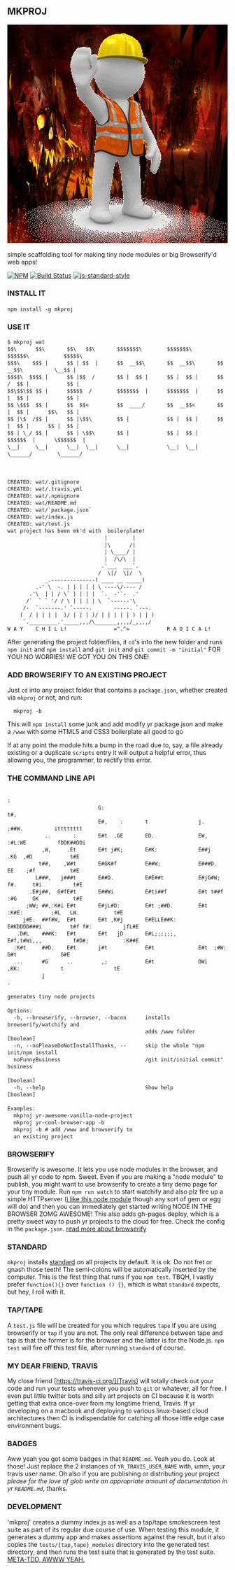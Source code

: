 MKPROJ
--------------------

![welcome 2 hell](construction.png)

simple scaffolding tool for making tiny node modules or big Browserify'd web apps!

[![NPM](https://nodei.co/npm/mkproj.png)](https://nodei.co/npm/mkproj/)
[![Build Status](https://secure.travis-ci.org/coleww/mkproj.png)](http://travis-ci.org/coleww/mkproj)
[![js-standard-style](https://img.shields.io/badge/code%20style-standard-brightgreen.svg?style=flat)](https://github.com/feross/standard)

### INSTALL IT

`npm install -g mkproj`

### USE IT

```
$ mkproj wat
$$\      $$\       $$\   $$\       $$$$$$$\        $$$$$$$\         $$$$$$\           $$$$$\
$$$\    $$$ |      $$ | $$  |      $$  __$$\       $$  __$$\       $$  __$$\          \__$$ |
$$$$\  $$$$ |      $$ |$$  /       $$ |  $$ |      $$ |  $$ |      $$ /  $$ |            $$ |
$$\$$\$$ $$ |      $$$$$  /        $$$$$$$  |      $$$$$$$  |      $$ |  $$ |            $$ |
$$ \$$$  $$ |      $$  $$<         $$  ____/       $$  __$$<       $$ |  $$ |      $$\   $$ |
$$ |\$  /$$ |      $$ |\$$\        $$ |            $$ |  $$ |      $$ |  $$ |      $$ |  $$ |
$$ | \_/ $$ |      $$ | \$$\       $$ |            $$ |  $$ |       $$$$$$  |      \$$$$$$  |
\__|     \__|      \__|  \__|      \__|            \__|  \__|       \______/        \______/



CREATED: wat/.gitignore
CREATED: wat/.travis.yml
CREATED: wat/.npmignore
CREATED: wat/README.md
CREATED: wat/`package.json`
CREATED: wat/index.js
CREATED: wat/test.js
wat project has been mk'd with  boilerplate!
                               |        |
                               |\      /|
                               | \____/ |
                               |  /\/\  |
                              .'___  ___`.
                             /  \|/  \|/  \
            _.--------------( ____ __ _____)
         .-' \  -. | | | | | \ ----\/---- /
       .'\  | | / \` | | | |  `.  -'`-  .'
      /`  ` ` '/ / \ | | | | \  `------'\
     /-  `-------.' `-----.       -----. `---.
    (  / | | | |  )/ | | | )/ | | | | | ) | | )
     `._________.'_____,,,/\_______,,,,/_,,,,/
W A Y    C H I L L!               =^.^=            R A D I C A L!
```

After generating the project folder/files, it `cd`'s into the new folder and runs `npm init` and `npm install` and `git init` and `git commit -m "initial"` FOR YOU! NO WORRIES! WE GOT YOU ON THIS ONE!


### ADD BROWSERIFY TO AN EXISTING PROJECT

Just `cd` into any project folder that contains a `package.json`, whether created via `mkproj` or not, and run:

``` 
  mkproj -b
```

This will `npm install` some junk and add modify yr package.json and make a `/www` with some HTML5 and CSS3 boilerplate all good to go

If at any point the module hits a bump in the road due to, say, a file already existing or a duplicate `scripts` entry it will output a helpful error, thus allowing you, the programmer, to rectify this error. 

### THE COMMAND LINE API

```
                                                                                    :
                             G:                                                    t#,
                             E#,    :       t                j.                   ;##W.          itttttttt
            ..       :       E#t  .GE       ED.              EW,                 :#L:WE          fDDK##DDi
           ,W,     .Et       E#t j#K;       E#K:             E##j               .KG  ,#D            t#E
          t##,    ,W#t       E#GK#f         E##W;            E###D.             EE    ;#f           t#E
         L###,   j###t       E##D.          E#E##t           E#jG#W;           f#.     t#i          t#E
       .E#j##,  G#fE#t       E##Wi          E#ti##f          E#t t##f          :#G     GK           t#E
      ;WW; ##,:K#i E#t       E#jL#D:        E#t ;##D.        E#t  :K#E:         ;#L   LW.           t#E
     j#E.  ##f#W,  E#t       E#t ,K#j       E#ELLE##K:       E#KDDDD###i         t#f f#:          jfL#E
   .D#L    ###K:   E#t       E#t   jD       E#L;;;;;;,       E#f,t#Wi,,,          f#D#;           :K##E
  :K#t     ##D.    E#t       j#t            E#t              E#t  ;#W:             G#t              G#E
  ...      #G      ..         ,;            E#t              DWi   ,KK:             t                tE
           j                                                                                          .

generates tiny node projects

Options:
  -b, --browserify, --browser, --bacon      installs browserify/watchify and
                                            adds /www folder           [boolean]
  -n, --noPleaseDoNotInstallThanks, --      skip the whole "npm init/npm install
  noFunnyBusiness                           /git init/initial commit" business
                                                                       [boolean]
  -h, --help                                Show help                  [boolean]

Examples:
  mkproj yr-awesome-vanilla-node-project
  mkproj yr-cool-browser-app -b
  mkproj -b # add /www and browserify to
  an existing project

```

### BROWSERIFY

Browserify is awesome. It lets you use node modules in the browser, and push all yr code to npm. Sweet. Even if you are making a "node module" to publish, you might want to use browserify to create a tiny demo page for your tiny module. Run `npm run watch` to start watchify and also plz fire up a simple HTTPserver ([i like this node module](https://www.npmjs.com/package/serve) though any sort of gem or egg will do) and then you can immediately get started writing NODE IN THE BROWSER ZOMG AWESOME! This also adds gh-pages deploy, which is a pretty sweet way to push yr projects to the cloud for free. Check the config in the `package.json`. [read more about browserify](https://github.com/substack/browserify-handbook)

### STANDARD

`mkproj` installs [standard](https://github.com/feross/standard) on all projects by default. It is ok. Do not fret or gnash those teeth! The semi-colons will be automatically inserted by the computer. This is the first thing that runs if you `npm test`. TBQH, I vastly prefer `function(){}` over `function () {}`, which is what `standard` expects, but hey, I roll with it.

### TAP/TAPE

A `test.js` file will be created for you which requires `tape` if you are using browserify or `tap` if you are not. The only real difference between tape and tap is that the former is for the browser and the latter is for the Node.js. `npm test` will fire off this test file, after running `standard` of course.

### MY DEAR FRIEND, TRAVIS

My close friend [https://travis-ci.org/](Travis) will totally check out your code and run your tests whenever you push to `git` or whatever, all for free. I even put little twitter bots and silly art projects on CI because it is worth getting that extra once-over from my longtime friend, Travis. If yr developing on a macbook and deploying to various linux-based cloud architectures then CI is indispendable for catching all those little edge case environment bugs.

### BADGES

Aww yeah you got some badges in that `README.md`. Yeah you do. Look at those! Just replace the 2 instances of `YR_TRAVIS_USER_NAME` with, umm, your travis user name. Oh also if you are publishing or distributing your project _please for the love of glob write an appropriate amount of documentation in yr `README.md`_, thanks. 

### DEVELOPMENT

'mkproj' creates a dummy index.js as well as a tap/tape smokescreen test suite as part of its regular due course of use. When testing this module, it generates a dummy app and makes assertions against the result, but it also copies the `tests/{tap,tape}_modules` directory into the generated test directory, and then runs the test suite that is generated by the test suite. [META-TDD, AWWW YEAH.](http://www.colewillsea.com/blog/test-yr-test-suite) 
